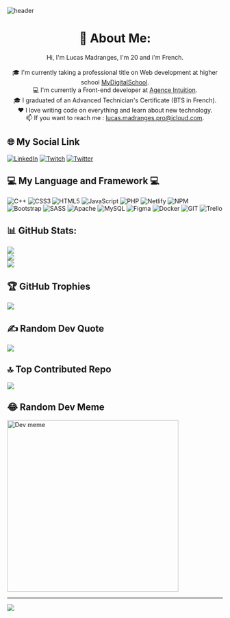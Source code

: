 ![header](https://capsule-render.vercel.app/api?type=waving&color=gradient&height=300&section=header&text=Lucas%20Madranges&fontSize=80&animation=fadeIn&fontAlignY=38&&descAlignY=51&descAlign=62)
<h1 align="center">💫 About Me:</h1>
<p align="center">
Hi, I'm Lucas Madranges, I'm 20 and i'm French.
<br>
<br>
🎓 I'm currently taking a professional title on Web development at higher school <a href="https://www.mydigitalschool.com">MyDigitalSchool</a>.
<br>
💻 I'm currently a Front-end developer at <a href="http://agence-intuition.fr">Agence Intuition</a>.
<br>
🎓 I graduated of an Advanced Technician's Certificate (BTS in French).
<br> 
❤️ I love writing code on everything and learn about new technology.
<br>
📫 If you want to reach me : <a href="mailto:lucas.madranges.pro@icloud.com">lucas.madranges.pro@icloud.com</a>.
</p>

## 🌐 My Social Link
[![LinkedIn](https://img.shields.io/badge/LinkedIn-%230077B5.svg?logo=linkedin&logoColor=white)](https://linkedin.com/in/https://www.linkedin.com/in/lucas-madranges/) [![Twitch](https://img.shields.io/badge/Twitch-%239146FF.svg?logo=Twitch&logoColor=white)](https://twitch.tv/https://www.twitch.tv/babyluckyyy) [![Twitter](https://img.shields.io/badge/Twitter-%231DA1F2.svg?logo=Twitter&logoColor=white)](https://twitter.com/https://twitter.com/Lucas_Mdrg)

## 💻 My Language and Framework 💻
![C++](https://img.shields.io/badge/c++-%2300599C.svg?style=for-the-badge&logo=c%2B%2B&logoColor=white) ![CSS3](https://img.shields.io/badge/css3-%231572B6.svg?style=for-the-badge&logo=css3&logoColor=white) ![HTML5](https://img.shields.io/badge/html5-%23E34F26.svg?style=for-the-badge&logo=html5&logoColor=white) ![JavaScript](https://img.shields.io/badge/javascript-%23323330.svg?style=for-the-badge&logo=javascript&logoColor=%23F7DF1E) ![PHP](https://img.shields.io/badge/php-%23777BB4.svg?style=for-the-badge&logo=php&logoColor=white) ![Netlify](https://img.shields.io/badge/netlify-%23000000.svg?style=for-the-badge&logo=netlify&logoColor=#00C7B7) ![NPM](https://img.shields.io/badge/NPM-%23CB3837.svg?style=for-the-badge&logo=npm&logoColor=white) ![Bootstrap](https://img.shields.io/badge/bootstrap-%238511FA.svg?style=for-the-badge&logo=bootstrap&logoColor=white) ![SASS](https://img.shields.io/badge/SASS-hotpink.svg?style=for-the-badge&logo=SASS&logoColor=white) ![Apache](https://img.shields.io/badge/apache-%23D42029.svg?style=for-the-badge&logo=apache&logoColor=white) ![MySQL](https://img.shields.io/badge/mysql-%2300000f.svg?style=for-the-badge&logo=mysql&logoColor=white) ![Figma](https://img.shields.io/badge/figma-%23F24E1E.svg?style=for-the-badge&logo=figma&logoColor=white) ![Docker](https://img.shields.io/badge/docker-%230db7ed.svg?style=for-the-badge&logo=docker&logoColor=white) ![GIT](https://img.shields.io/badge/Git-fc6d26?style=for-the-badge&logo=git&logoColor=white) ![Trello](https://img.shields.io/badge/Trello-%23026AA7.svg?style=for-the-badge&logo=Trello&logoColor=white)

## 📊 GitHub Stats:
![](https://github-readme-stats.vercel.app/api?username=LucasMadranges&theme=radical&hide_border=false&include_all_commits=false&count_private=false)<br/>
![](https://github-readme-streak-stats.herokuapp.com/?user=LucasMadranges&theme=radical&hide_border=false)<br/>
![](https://github-readme-stats.vercel.app/api/top-langs/?username=LucasMadranges&theme=radical&hide_border=false&include_all_commits=false&count_private=false&layout=compact)

## 🏆 GitHub Trophies
![](https://github-profile-trophy.vercel.app/?username=LucasMadranges&theme=radical&no-frame=false&no-bg=false&margin-w=4)

## ✍️ Random Dev Quote
![](https://quotes-github-readme.vercel.app/api?type=horizontal&theme=radical)

## 🔝 Top Contributed Repo
![](https://github-contributor-stats.vercel.app/api?username=LucasMadranges&limit=5&theme=radical&combine_all_yearly_contributions=true)

## 😂 Random Dev Meme
<img src='https://randommeme-five.vercel.app/' style="height: 400px;" alt="Dev meme"/>

---
[![](https://visitcount.itsvg.in/api?id=LucasMadranges&icon=1&color=0)](https://visitcount.itsvg.in)
